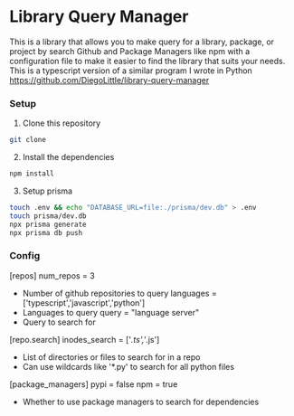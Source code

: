 # Library Query Manager
This is a library that allows you to make query for a library, package, or project by search Github and Package Managers like npm with a configuration file to make it easier to find the library that suits your needs. This is a typescript version of a similar program I wrote in Python https://github.com/DiegoLittle/library-query-manager


### Setup
1. Clone this repository
```bash
git clone 
```
2. Install the dependencies
```bash
npm install
```
3. Setup prisma
```bash
touch .env && echo "DATABASE_URL=file:./prisma/dev.db" > .env
touch prisma/dev.db
npx prisma generate
npx prisma db push
```

### Config
[repos]
num_repos = 3
- Number of github repositories to query
languages = ['typescript','javascript','python']
- Languages to query
query = "language server"
- Query to search for

[repo.search]
inodes_search = ['*.ts','*.js']
- List of directories or files to search for in a repo
- Can use wildcards like '*.py' to search for all python files

[package_managers]
pypi = false
npm = true
- Whether to use package managers to search for dependencies



